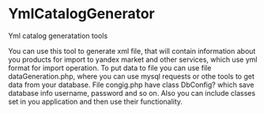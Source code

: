 # YmlCatalogGenerator
Yml catalog generatation tools

You can use this tool to generate xml file, that will contain information about you products for import to yandex market and other services,
which use yml format for import operation.
To put data to file you can use file dataGeneration.php, where you can use mysql requests or othe tools to get data from your database.
File congig.php have class DbConfig? which save database info username, password and so on.
Also you can include classes set in you application and then use their functionality.
